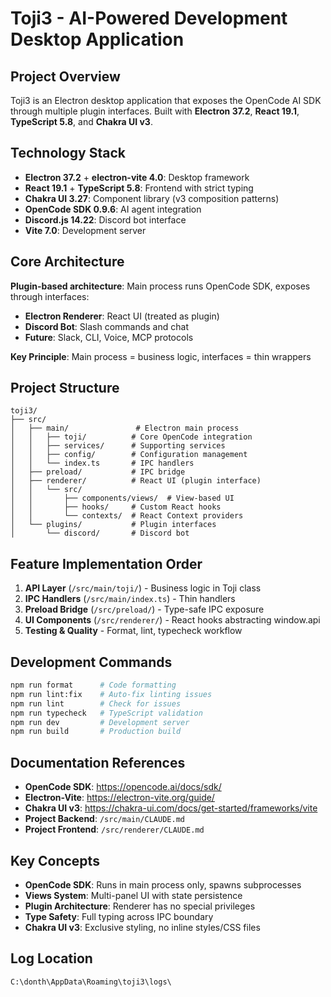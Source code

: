# Toji3 - AI-Powered Development Desktop Application

## Project Overview

Toji3 is an Electron desktop application that exposes the OpenCode AI SDK through multiple plugin interfaces. Built with **Electron 37.2**, **React 19.1**, **TypeScript 5.8**, and **Chakra UI v3**.

## Technology Stack

- **Electron 37.2** + **electron-vite 4.0**: Desktop framework
- **React 19.1** + **TypeScript 5.8**: Frontend with strict typing
- **Chakra UI 3.27**: Component library (v3 composition patterns)
- **OpenCode SDK 0.9.6**: AI agent integration
- **Discord.js 14.22**: Discord bot interface
- **Vite 7.0**: Development server

## Core Architecture

**Plugin-based architecture**: Main process runs OpenCode SDK, exposes through interfaces:

- **Electron Renderer**: React UI (treated as plugin)
- **Discord Bot**: Slash commands and chat
- **Future**: Slack, CLI, Voice, MCP protocols

**Key Principle**: Main process = business logic, interfaces = thin wrappers

## Project Structure

```
toji3/
├── src/
│   ├── main/               # Electron main process
│   │   ├── toji/          # Core OpenCode integration
│   │   ├── services/      # Supporting services
│   │   ├── config/        # Configuration management
│   │   └── index.ts       # IPC handlers
│   ├── preload/           # IPC bridge
│   ├── renderer/          # React UI (plugin interface)
│   │   └── src/
│   │       ├── components/views/  # View-based UI
│   │       ├── hooks/     # Custom React hooks
│   │       └── contexts/  # React Context providers
│   └── plugins/           # Plugin interfaces
│       └── discord/       # Discord bot
```

## Feature Implementation Order

1. **API Layer** (`/src/main/toji/`) - Business logic in Toji class
2. **IPC Handlers** (`/src/main/index.ts`) - Thin handlers
3. **Preload Bridge** (`/src/preload/`) - Type-safe IPC exposure
4. **UI Components** (`/src/renderer/`) - React hooks abstracting window.api
5. **Testing & Quality** - Format, lint, typecheck workflow

## Development Commands

```bash
npm run format      # Code formatting
npm run lint:fix    # Auto-fix linting issues
npm run lint        # Check for issues
npm run typecheck   # TypeScript validation
npm run dev         # Development server
npm run build       # Production build
```

## Documentation References

- **OpenCode SDK**: https://opencode.ai/docs/sdk/
- **Electron-Vite**: https://electron-vite.org/guide/
- **Chakra UI v3**: https://chakra-ui.com/docs/get-started/frameworks/vite
- **Project Backend**: `/src/main/CLAUDE.md`
- **Project Frontend**: `/src/renderer/CLAUDE.md`

## Key Concepts

- **OpenCode SDK**: Runs in main process only, spawns subprocesses
- **Views System**: Multi-panel UI with state persistence
- **Plugin Architecture**: Renderer has no special privileges
- **Type Safety**: Full typing across IPC boundary
- **Chakra UI v3**: Exclusive styling, no inline styles/CSS files

## Log Location

`C:\donth\AppData\Roaming\toji3\logs\`
